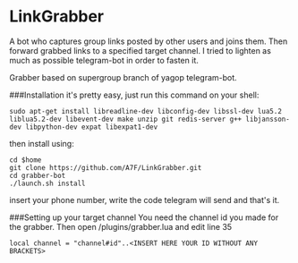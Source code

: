 # LinkGrabber
A bot who captures group links posted by other users and joins them. Then forward grabbed links to a specified target channel.
I tried to lighten as much as possible telegram-bot in order to fasten it.

Grabber based on supergroup branch of yagop telegram-bot.

###Installation
it's pretty easy, just run this command on your shell:
```
sudo apt-get install libreadline-dev libconfig-dev libssl-dev lua5.2 liblua5.2-dev libevent-dev make unzip git redis-server g++ libjansson-dev libpython-dev expat libexpat1-dev
```
then install using:
```
cd $home
git clone https://github.com/A7F/LinkGrabber.git
cd grabber-bot
./launch.sh install
```
insert your phone number, write the code telegram will send and that's it.

###Setting up your target channel
You need the channel id you made for the grabber.
Then open /plugins/grabber.lua and edit line 35
```
local channel = "channel#id"..<INSERT HERE YOUR ID WITHOUT ANY BRACKETS>
```

